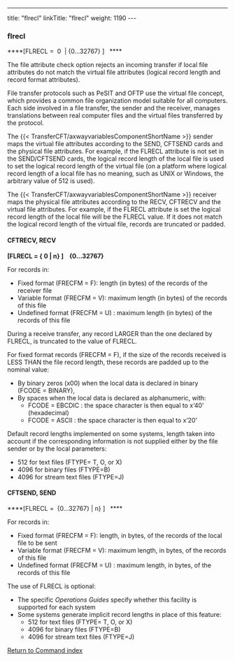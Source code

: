 ---
title: "flrecl"
linkTitle: "flrecl"
weight: 1190
---<span id="flrecl"></span>

### flrecl

****[FLRECL =  0  &#124; {0...32767} ]   ****

The file attribute check option rejects an incoming
transfer if local file attributes do not match the virtual file attributes
(logical record length and record format attributes).

File transfer protocols such
as PeSIT and OFTP use the virtual file concept, which provides a common file organization model suitable
for all computers. Each
side involved in a file transfer, the sender and the receiver, manages
translations between real computer files and the virtual files transferred
by the protocol.

The {{< TransferCFT/axwayvariablesComponentShortName  >}} sender maps the virtual file attributes according to the SEND,
CFTSEND cards and the physical file attributes. For example, if the FLRECL
attribute is not set in the SEND/CFTSEND cards, the logical record length
of the local file is used to set the logical record length of the virtual
file (on a platform where logical record length of a local file has no
meaning, such as UNIX or Windows, the arbitrary value of 512 is used).

The {{< TransferCFT/axwayvariablesComponentShortName  >}}
receiver maps the physical file attributes according to the RECV,
CFTRECV and the virtual file attributes. For example, if the FLRECL attribute
is set the logical record length of the local file will be the FLRECL
value. If it does not match the logical record length of the virtual file,
records are truncated or padded.

<span id="flrecl_CFTRECV"></span>

#### CFTRECV, RECV

****[FLRECL = { 0
&#124; n} ]    {0...32767}****

For records in:

* Fixed
    format (FRECFM = F): length (in bytes) of the records of the receiver
    file
* Variable
    format (FRECFM = V): maximum length (in bytes) of the records of this
    file
* Undefined
    format (FRECFM = U) : maximum length (in bytes) of the records of this
    file

During a receive transfer, any record LARGER
than the one declared by FLRECL, is truncated to the value of FLRECL.

For fixed format records (FRECFM = F), if the size of the records received
is LESS THAN the file record length, these records are padded up to the
nominal value:

* By binary zeros
    (x00) when the local data is declared in binary  
    (FCODE = BINARY),
* By spaces when
    the local data is declared as alphanumeric, with:
    *   FCODE =
        EBCDIC : the space character is then equal to x‘40’ (hexadecimal)
    *   FCODE =
        ASCII : the space character is then equal to x‘20’

Default record lengths implemented on some
systems, length taken into account if the corresponding information is
not supplied either by the file sender or by the local parameters:

* 512 for text files (FTYPE= T, O, or X)
* 4096 for binary files (FTYPE=B)
* 4096 for stream text files (FTYPE=J)

<span id="flrecl_CFTSEND"></span>

#### CFTSEND, SEND

****[FLRECL =  {0...32767} &#124; n} ]   ****

For records in:

* Fixed
    format (FRECFM = F): length, in bytes, of the records of the local file
    to be sent
* Variable
    format (FRECFM = V): maximum length, in bytes, of the records of this
    file
* Undefined
    format (FRECFM = U) : maximum length, in bytes, of the records of this
    file

The use of FLRECL is optional:

* The
    specific *Operations Guides* specify whether this facility is supported
    for each system
* Some
    systems generate implicit record lengths in place of this feature:
    *   512 for text files (FTYPE= T, O, or X)
    *   4096 for binary files (FTYPE=B)
    *   4096 for stream text files (FTYPE=J)

[Return to Command index](../../)
